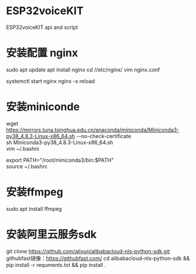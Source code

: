# ESP32voiceKIT
ESP32voiceKIT api and script



# 安装配置 nginx
sudo apt update
apt install nginx
cd //etc/nginx/
vim nginx.conf

systemctl start nginx
nginx -s reload

# 安装miniconde
wget https://mirrors.tuna.tsinghua.edu.cn/anaconda/miniconda/Miniconda3-py38_4.8.3-Linux-x86_64.sh --no-check-certificate  
sh Miniconda3-py38_4.8.3-Linux-x86_64.sh  
vim ~/.bashrc   
 
export PATH="/root/miniconda3/bin:$PATH"  
source ~/.bashrc  

# 安装ffmpeg
sudo apt install ffmpeg  


# 安装阿里云服务sdk
git clone https://github.com/aliyun/alibabacloud-nls-python-sdk.git
githubfast镜像：https://githubfast.com/
cd alibabacloud-nls-python-sdk && pip install -r requments.txt && pip install .
